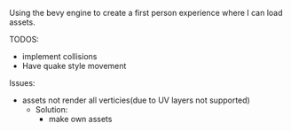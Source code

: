 Using the bevy engine to create a first person experience where I can load assets.

TODOS:
- implement collisions
- Have quake style movement

Issues:
- assets not render all verticies(due to UV layers not supported)
  - Solution:
    - make own assets
